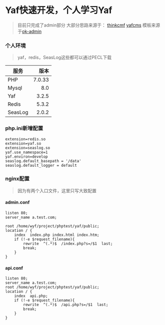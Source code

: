 # Yaf快速开发，个人学习Yaf
> 目前只完成了admin部分
> 大部分思路来源于：
>[thinkcmf](https://www.thinkcmf.com/)
>[yafcms](https://gitee.com/huoyongliang/yafcms)
>模板来源于[ok-admin](https://gitee.com/wudibo/ok-admin)

### 个人环境
> yaf，redis，SeasLog这些都可以通过PECL下载

| 服务        | 版本  | 
| --------   | -----:  | 
| PHP      | 7.0.33   | 
| Mysql        |    8.0   | 
| Yaf        |    3.2.5   | 
| Redis        |   5.3.2   | 
| SeasLog        |    2.0.2    | 

### php.ini新增配置
    extension=redis.so
    extension=yaf.so
    extension=seaslog.so
    yaf.use_namespace=1
    yaf.environ=develop
    seaslog.default_basepath = '/data'
    seaslog.default_logger = default

### nginx配置
> 因为有两个入口文件，这里只写大致配置

#### admin.conf

    listen 80;
    server_name a.test.com;

    root /home/wyf/project/phptest/yaf/public;
    location / {
        index  index.php index.html index.htm;
        if (!-e $request_filename){
            rewrite  ^(.*)$  /index.php?s=/$1  last;
            break;
        }
    }


#### api.conf

    listen 80;
    server_name a.test.com;
    root /home/wyf/project/phptest/yaf/public;
    location / {
        index  api.php;
        if (!-e $request_filename){
            rewrite  ^(.*)$  /api.php?s=/$1  last;
            break;
        }
    }







